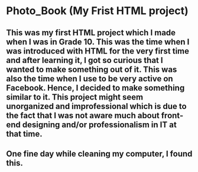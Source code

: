 # Photo_Book (My Frist HTML project)

## This was my first HTML project which I made when I was in Grade 10. This was the time when I was introduced with HTML for the very first time and after learning it, I got so curious that I wanted to make something out of it. This was also the time when I use to be very active on Facebook. Hence, I decided to make something similar to it. This project might seem unorganized and improfessional which is due to the fact that I was not aware much about front-end designing and/or professionalism in IT at that time.

## One fine day while cleaning my computer, I found this.

